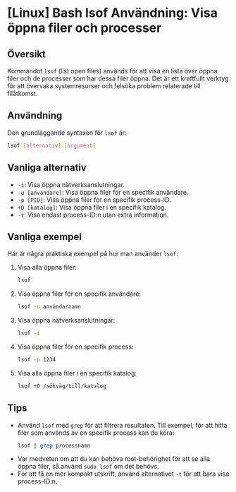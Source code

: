 # [Linux] Bash lsof Användning: Visa öppna filer och processer

## Översikt
Kommandot `lsof` (list open files) används för att visa en lista över öppna filer och de processer som har dessa filer öppna. Det är ett kraftfullt verktyg för att övervaka systemresurser och felsöka problem relaterade till filåtkomst.

## Användning
Den grundläggande syntaxen för `lsof` är:

```bash
lsof [alternativ] [argument]
```

## Vanliga alternativ
- `-i`: Visa öppna nätverksanslutningar.
- `-u [användare]`: Visa öppna filer för en specifik användare.
- `-p [PID]`: Visa öppna filer för en specifik process-ID.
- `+D [katalog]`: Visa öppna filer i en specifik katalog.
- `-t`: Visa endast process-ID:n utan extra information.

## Vanliga exempel
Här är några praktiska exempel på hur man använder `lsof`:

1. Visa alla öppna filer:
   ```bash
   lsof
   ```

2. Visa öppna filer för en specifik användare:
   ```bash
   lsof -u användarnamn
   ```

3. Visa öppna nätverksanslutningar:
   ```bash
   lsof -i
   ```

4. Visa öppna filer för en specifik process:
   ```bash
   lsof -p 1234
   ```

5. Visa alla öppna filer i en specifik katalog:
   ```bash
   lsof +D /sökväg/till/katalog
   ```

## Tips
- Använd `lsof` med `grep` för att filtrera resultaten. Till exempel, för att hitta filer som används av en specifik process kan du köra:
  ```bash
  lsof | grep processnamn
  ```
- Var medveten om att du kan behöva root-behörighet för att se alla öppna filer, så använd `sudo lsof` om det behövs.
- För att få en mer kompakt utskrift, använd alternativet `-t` för att bara visa process-ID:n.